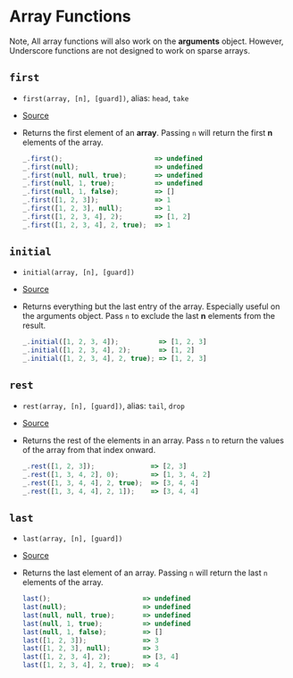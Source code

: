 # Array Functions

Note, All array functions will also work on the **arguments** object.
However, Underscore functions are not designed to work on sparse arrays.

## `first`

+ `first(array, [n], [guard])`, alias: `head`, `take`
+ [Source](../modules/first.js)
+ Returns the first element of an **array**. Passing `n` will return the
  first **n** elements of the array.

  ``` javascript
  _.first();                       => undefined
  _.first(null);                   => undefined
  _.first(null, null, true);       => undefined
  _.first(null, 1, true);          => undefined
  _.first(null, 1, false);         => []
  _.first([1, 2, 3]);              => 1
  _.first([1, 2, 3], null);        => 1
  _.first([1, 2, 3, 4], 2);        => [1, 2]
  _.first([1, 2, 3, 4], 2, true);  => 1
  ```

## `initial`

+ `initial(array, [n], [guard])`
+ [Source](../modules/initial.js)
+ Returns everything but the last entry of the array. Especially useful
  on the arguments object. Pass `n` to exclude the last **n** elements
  from the result.

  ``` javascript
  _.initial([1, 2, 3, 4]);          => [1, 2, 3]
  _.initial([1, 2, 3, 4], 2);       => [1, 2]
  _.initial([1, 2, 3, 4], 2, true); => [1, 2, 3]
  ```

## `rest`

+ `rest(array, [n], [guard])`, alias: `tail`, `drop`
+ [Source](../modules/rest.js)
+ Returns the rest of the elements in an array. Pass `n` to return the values
  of the array from that index onward.

  ``` javascript
  _.rest([1, 2, 3]);              => [2, 3]
  _.rest([1, 3, 4, 2], 0);        => [1, 3, 4, 2]
  _.rest([1, 3, 4, 4], 2, true);  => [3, 4, 4]
  _.rest([1, 3, 4, 4], 2, 1]);    => [3, 4, 4]
  ```

## `last`

+ `last(array, [n], [guard])`
+ [Source](../modules/last.js)
+ Returns the last element of an array. Passing `n` will return the last `n`
  elements of the array.

  ``` javascript
  last();                       => undefined
  last(null);                   => undefined
  last(null, null, true);       => undefined
  last(null, 1, true);          => undefined
  last(null, 1, false);         => []
  last([1, 2, 3]);              => 3
  last([1, 2, 3], null);        => 3
  last([1, 2, 3, 4], 2);        => [3, 4]
  last([1, 2, 3, 4], 2, true);  => 4
  ```
